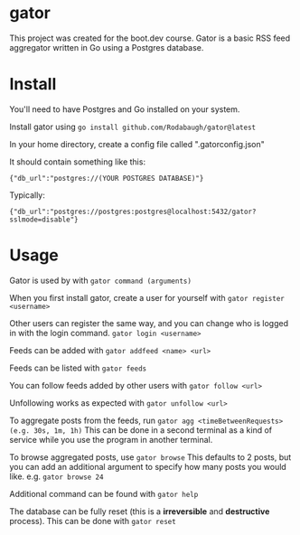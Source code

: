 # gator

This project was created for the boot.dev course. Gator is a basic RSS feed aggregator written in Go using a Postgres database.

# Install

You'll need to have Postgres and Go installed on your system.

Install gator using `go install github.com/Rodabaugh/gator@latest`

In your home directory, create a config file called ".gatorconfig.json"

It should contain something like this:

`{"db_url":"postgres://(YOUR POSTGRES DATABASE)"}`

Typically:

`{"db_url":"postgres://postgres:postgres@localhost:5432/gator?sslmode=disable"}`

# Usage

Gator is used by with `gator command (arguments)`

When you first install gator, create a user for yourself with `gator register <username>`

Other users can register the same way, and you can change who is logged in with the login command. `gator login <username>`

Feeds can be added with `gator addfeed <name> <url>`

Feeds can be listed with `gator feeds`

You can follow feeds added by other users with `gator follow <url>`

Unfollowing works as expected with `gator unfollow <url>`

To aggregate posts from the feeds, run `gator agg <timeBetweenRequests> (e.g. 30s, 1m, 1h)` This can be done in a second terminal as a kind of service while you use the program in another terminal.

To browse aggregated posts, use `gator browse` This defaults to 2 posts, but you can add an additional argument to specify how many posts you would like. e.g. `gator browse 24`

Additional command can be found with `gator help`

The database can be fully reset (this is a **irreversible** and **destructive** process). This can be done with `gator reset`